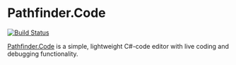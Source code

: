 # Pathfinder.Code
[![Build Status](https://dev.azure.com/romanemreis/Pathfinder/_apis/build/status/RomanEmreis.Pathfinder?branchName=master)](https://dev.azure.com/romanemreis/Pathfinder/_build/latest?definitionId=5&branchName=master)

[Pathfinder.Code](https://pathfinder-code.herokuapp.com/) is a simple, lightweight C#-code editor with live coding and debugging functionality.
